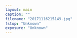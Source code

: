 ```yaml
---
layout: main
caption: ""
filename: "20171116215149.jpg"
fstop: "Unknown"
exposure: "Unknown"
---
```

